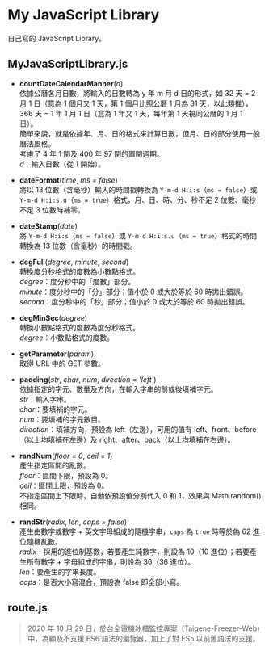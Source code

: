 # My JavaScript Library

自己寫的 JavaScript Library。


## MyJavaScriptLibrary.js

* **countDateCalendarManner**(*d*)<br>
  依據公曆各月日數，將輸入的日數轉為 y 年 m 月 d 日的形式，如 32 天 = 2 月 1 日（意為 1 個月又 1 天，第 1 個月比照公曆 1 月為 31 天，以此類推），366 天 = 1 年 1 月 1 日（意為 1 年又 1 天，每年第 1 天視同公曆的 1 月 1 日）。<br>
  簡單來說，就是依據年、月、日的格式來計算日數，但月、日的部分使用一般曆法風格。<br>
  考慮了 4 年 1 閏及 400 年 97 閏的置閏週期。<br>
  *d*：輸入日數（從 1 開始）。

* **dateFormat**(*time*, *ms = false*)<br>
  將以 13 位數（含毫秒）輸入的時間戳轉換為 `Y-m-d H:i:s`（`ms = false`）或 `Y-m-d H:i:s.u`（`ms = true`）格式，月、日、時、分、秒不足 2 位數、毫秒不足 3 位數時補零。

* **dateStamp**(*date*)<br>
  將 `Y-m-d H:i:s`（`ms = false`）或 `Y-m-d H:i:s.u`（`ms = true`）格式的時間轉換為 13 位數（含毫秒）的時間戳。

* **degFull**(*degree*, *minute*, *second*)<br>
  轉換度分秒格式的度數為小數點格式。<br>
  *degree*：度分秒中的「度數」部分。<br>
  *minute*：度分秒中的「分」部分；值小於 0 或大於等於 60 時拋出錯誤。<br>
  *second*：度分秒中的「秒」部分；值小於 0 或大於等於 60 時拋出錯誤。

* **degMinSec**(*degree*)<br>
  轉換小數點格式的度數為度分秒格式。<br>
  *degree*：小數點格式的度數。

* **getParameter**(*param*)<br>
  取得 URL 中的 GET 參數。

* **padding**(*str*, *char*, *num*, *direction = 'left'*)<br>
  依據指定的字元、數量及方向，在輸入字串的前或後填補字元。<br>
  *str*：輸入字串。<br>
  *char*：要填補的字元。<br>
  *num*：要填補的字元數目。<br>
  *direction*：填補方向，預設為 left（左邊），可用的值有 left、front、before（以上均填補在左邊）及 right、after、back（以上均填補在右邊）。

* **randNum**(*floor = 0*, *ceil = 1*)<br>
  產生指定區間的亂數。<br>
  *floor*：區間下限，預設為 0。<br>
  *ceil*：區間上限，預設為 0。<br>
  不指定區間上下限時，自動依預設值分別代入 0 和 1，效果與 Math.random() 相同。

* **randStr**(*radix*, *len*, *caps = false*)<br>
  產生由數字或數字 + 英文字母組成的隨機字串，`caps` 為 `true` 時等於偽 62 進位隨機亂數。<br>
  *radix*：採用的進位制基數，若要產生純數字，則設為 10（10 進位）；若要產生所有數字 + 字母組成的字串，則設為 36（36 進位）。<br>
  *len*：要產生的字串長度。<br>
  *caps*：是否大小寫混合，預設為 false 即全部小寫。


## route.js

> 2020 年 10 月 29 日，於台全電機冰櫃監控專案（Taigene-Freezer-Web）中，為顧及不支援 ES6 語法的瀏覽器，加上了對 ES5 以前舊語法的支援。
